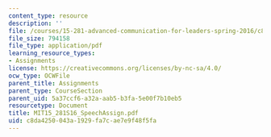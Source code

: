 ```yaml
---
content_type: resource
description: ''
file: /courses/15-281-advanced-communication-for-leaders-spring-2016/c8da4250043a1929fa7cae7e9f48f5fa_MIT15_281S16_TeamPlanner.pdf
file_size: 794158
file_type: application/pdf
learning_resource_types:
- Assignments
license: https://creativecommons.org/licenses/by-nc-sa/4.0/
ocw_type: OCWFile
parent_title: Assignments
parent_type: CourseSection
parent_uid: 5a37ccf6-a32a-aab5-b3fa-5e00f7b10eb5
resourcetype: Document
title: MIT15_281S16_SpeechAssign.pdf
uid: c8da4250-043a-1929-fa7c-ae7e9f48f5fa
---
```

